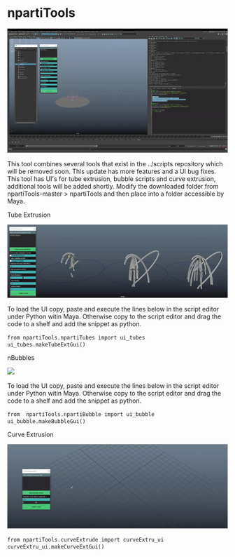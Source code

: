 # npartiTools

![](docs_images/breakdown.gif)

This tool combines several tools that exist in the ../scripts repository which will be removed soon. This update has more features and a UI bug fixes. This tool has UI's for tube extrusion, bubble scripts and curve extrusion, additional tools will be added shortly. Modify the downloaded folder from npartiTools-master > npartiTools and then place into a folder accessible by Maya.

Tube Extrusion

![](docs_images/tubeExt.gif)

To load the UI copy, paste and execute the lines below in the script editor under Python witin Maya. Otherwise copy to the script editor and drag the code to a shelf and add the snippet as python.

```
from npartiTools.npartiTubes import ui_tubes
ui_tubes.makeTubeExtGui()
```

nBubbles

![](docs_images/nbubbles.gif)

To load the UI copy, paste and execute the lines below in the script editor under Python witin Maya. Otherwise copy to the script editor and drag the code to a shelf and add the snippet as python.

```
from  npartiTools.npartiBubble import ui_bubble
ui_bubble.makeBubbleGui()
```

Curve Extrusion

![](docs_images/curveExtru.gif)

```
from npartiTools.curveExtrude import curveExtru_ui
curveExtru_ui.makeCurveExtGui()
```
